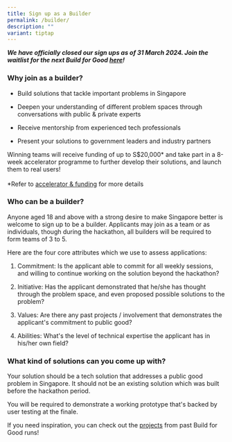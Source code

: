 ```yaml
---
title: Sign up as a Builder
permalink: /builder/
description: ""
variant: tiptap
---
```

<p><strong><em>We have officially closed our sign ups as of 31 March 2024. Join the waitlist for the next Build for Good <a href="https://go.gov.sg/bfg2024waitlist" rel="noopener noreferrer nofollow" target="_blank">here</a>!</em></strong>
</p>
<h3><strong>Why join as a builder?</strong></h3>
<ul>
<li>
<p>Build solutions that tackle important problems in Singapore</p>
</li>
<li>
<p>Deepen your understanding of different problem spaces through conversations
with public &amp; private experts</p>
</li>
<li>
<p>Receive mentorship from experienced tech professionals</p>
</li>
<li>
<p>Present your solutions to government leaders and industry partners</p>
</li>
</ul>
<p>Winning teams will receive funding of up to S$20,000* and take part in
a 8-week accelerator programme to further develop their solutions, and
launch them to real users!
<br>
<br>*Refer to <a href="/environment/accelerator-funding" rel="noopener noreferrer nofollow" target="_blank">accelerator &amp; funding</a> for
more details</p>
<h3><strong>Who can be a builder?</strong></h3>
<p>Anyone aged 18 and above with a strong desire to make Singapore better
is welcome to sign up to be a builder. Applicants may join as a team or
as individuals, though during the hackathon, all builders will be required
to form teams of 3 to 5.</p>
<p>Here are the four core attributes which we use to assess applications:</p>
<ol data-tight="true" class="tight">
<li>
<p>Commitment: Is the applicant able to commit for all weekly sessions, and
willing to continue working on the solution beyond the hackathon?</p>
</li>
<li>
<p>Initiative: Has the applicant demonstrated that he/she has thought through
the problem space, and even proposed possible solutions to the problem?</p>
</li>
<li>
<p>Values: Are there any past projects / involvement that demonstrates the
applicant's commitment to public good?</p>
</li>
<li>
<p>Abilities: What's the level of technical expertise the applicant has in
his/her own field?</p>
</li>
</ol>
<h3><strong>What kind of solutions can you come up with?</strong></h3>
<p>Your solution should be a tech solution that addresses a public good problem
in Singapore. It should not be an existing solution which was built before
the hackathon period.</p>
<p>You will be required to demonstrate a working prototype that's backed
by user testing at the finale.</p>
<p>If you need inspiration, you can check out the <a href="/past-hackathons/" rel="noopener noreferrer nofollow" target="_blank">projects</a> from past Build for Good runs!</p>
